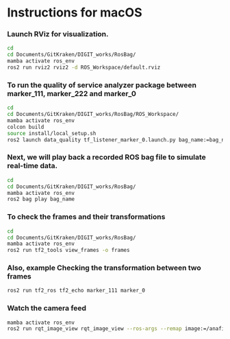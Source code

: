 # Instructions for macOS

### Launch RViz for visualization.
``` bash
cd
cd Documents/GitKraken/DIGIT_works/RosBag/
mamba activate ros_env
ros2 run rviz2 rviz2 -d ROS_Workspace/default.rviz
```

### To run the quality of service analyzer package between marker_111, marker_222 and marker_0
``` bash
cd
cd Documents/GitKraken/DIGIT_works/RosBag/ROS_Workspace/
mamba activate ros_env
colcon build
source install/local_setup.sh 
ros2 launch data_quality tf_listener_marker_0.launch.py bag_name:=bag_name
```

### Next, we will play back a recorded ROS bag file to simulate real-time data.
``` bash
cd
cd Documents/GitKraken/DIGIT_works/RosBag/
mamba activate ros_env
ros2 bag play bag_name
```

### To check the frames and their transformations
``` bash
cd
cd Documents/GitKraken/DIGIT_works/RosBag/
mamba activate ros_env
ros2 run tf2_tools view_frames -o frames
```

### Also, example Checking the transformation between two frames
``` bash
ros2 run tf2_ros tf2_echo marker_111 marker_0
```

### Watch the camera feed
``` bash
mamba activate ros_env
ros2 run rqt_image_view rqt_image_view --ros-args --remap image:=/anafi/camera/image
```